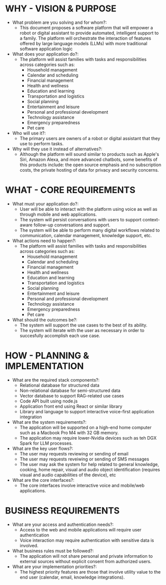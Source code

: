 # WHY - VISION & PURPOSE
* What problem are you solving and for whom?:
    * This document proposes a software platform that will empower a robot or digital assistant to provide automated, intelligent support to a family. The platform will orchestrate the interaction of 
features offered by large language models (LLMs) with more traditional software application logic
* What does your application do?:
    * The platform will assist families with tasks and responsibilities across categories such as:
      * Household management
      * Calendar and scheduling
      * Financial management
      * Health and wellness
      * Education and learning
      * Transportation and logistics
      * Social planning
      * Entertainment and leisure
      * Personal and professional development
      * Technology assistance
      * Emergency preparedness
      * Pet care
* Who will use it?:
    * The primary users are owners of a robot or digital assistant that they use to perform tasks.
* Why will they use it instead of alternatives?: 
    * Although the platform will sound similar to products such as Apple's Siri, Amazon Alexa, and more advanced chatbots, some benefits of this products include: the open source emphasis and no subscription costs, the private hosting of data for privacy and security concerns.
# WHAT - CORE REQUIREMENTS
* What must your application do?:
    * User will be able to interact with the platform using voice as well as through mobile and web applications.
    * The system will persist conversations with users to support context-aware follow-up conversations and support.
    * The system will be able to perform many digital workflows related to communication, calendar management, knowledge support, etc.
* What actions need to happen?:
    * The platform will assist families with tasks and responsibilities across categories such as:
      * Household management
      * Calendar and scheduling
      * Financial management
      * Health and wellness
      * Education and learning
      * Transportation and logistics
      * Social planning
      * Entertainment and leisure
      * Personal and professional development
      * Technology assistance
      * Emergency preparedness
      * Pet care
* What should the outcomes be?:
    * The system will support the use cases to the best of its ability.
    * The system will iterate with the user as necessary in order to succesfully accomplish each use case.
# HOW - PLANNING & IMPLEMENTATION
* What are the required stack components?:
    * Relational database for structured data
    * Non-relational database for semi-structured data
    * Vector database to support RAG-related use cases
    * Code API built using node.js
    * Application front end using React or similar library
    * Library and language to support interactive voice-first application integration
* What are the system requirements?:
    *  The application will be supported on a high-end home computer such as a Macbook Pro M4 with 32 GB memory.
    *  The application may require lower-Nvidia devices such as teh DGX Spark for LLM processes.
* What are the key user flows?:
    * The user may requests reviewing or sending of email
    * The user may requests reveiwing or sending of SMS messages
    * The user may ask the system for help related to general knowledge, cooking, home repair, visual and audio object identification (requires visual and audio capabilities of the device), etc
* What are the core interfaces?:
    * The core interfaces involve interactive voice and mobile/web applications.
# BUSINESS REQUIREMENTS
* What are your access and authentication needs?:
    * Access to the web and mobile applications will require user authentication
    * Voice interaction may require authentication with sensitive data is involved.
* What business rules must be followed?: 
    * The application will not share personal and private information to external sources without explicit consent from authorized users.
* What are your implementation priorities?:
    * The highest priority features are those that involve utility value to the end user (calendar, email, knowledge integrations).
